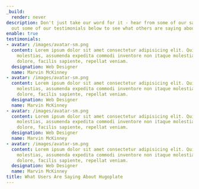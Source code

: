 ```yaml
---
_build:
  render: never
description: Don't just take our word for it - hear from some of our satisfied users!  Check
  out some of our testimonials below to see what others are saying about Hugoplate.
enable: true
testimonials:
- avatar: /images/avatar-sm.png
  content: Lorem ipsum dolor sit amet consectetur adipisicing elit. Qui iusto illo
    molestias, assumenda expedita commodi inventore non itaque molestiae voluptatum
    dolore, facilis sapiente, repellat veniam.
  designation: Web Designer
  name: Marvin McKinney
- avatar: /images/avatar-sm.png
  content: Lorem ipsum dolor sit amet consectetur adipisicing elit. Qui iusto illo
    molestias, assumenda expedita commodi inventore non itaque molestiae voluptatum
    dolore, facilis sapiente, repellat veniam.
  designation: Web Designer
  name: Marvin McKinney
- avatar: /images/avatar-sm.png
  content: Lorem ipsum dolor sit amet consectetur adipisicing elit. Qui iusto illo
    molestias, assumenda expedita commodi inventore non itaque molestiae voluptatum
    dolore, facilis sapiente, repellat veniam.
  designation: Web Designer
  name: Marvin McKinney
- avatar: /images/avatar-sm.png
  content: Lorem ipsum dolor sit amet consectetur adipisicing elit. Qui iusto illo
    molestias, assumenda expedita commodi inventore non itaque molestiae voluptatum
    dolore, facilis sapiente, repellat veniam.
  designation: Web Designer
  name: Marvin McKinney
title: What Users Are Saying About Hugoplate
---
```


